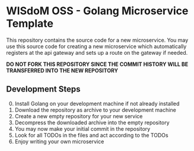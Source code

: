 # WISdoM OSS - Golang Microservice Template

This repository contains the source code for a new microservice. You may use this source code
for creating a new microservice which automatically registers at the api gateway and sets up
a route on the gateway if needed.

**DO NOT FORK THIS REPOSITORY SINCE THE COMMIT HISTORY WILL BE TRANSFERRED INTO THE NEW REPOSITORY**

## Development Steps
0. Install Golang on your development machine if not already installed
1. Download the repository as archive to your development machine
2. Create a new empty repository for your new service
3. Decompress the downloaded archive into the empty repository
4. You may now make your initial commit in the repository
5. Look for all TODOs in the files and act according to the TODOs
6. Enjoy writing your own microservice